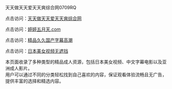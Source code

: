 天天做天天爱天天爽综合网0709RQ

点击访问：<a href="https://heiliao2dmwwy.pages.dev/">天天做天天爱天天爽综合网</a>

点击访问：<a href="https://heiliaoll4qsx.pages.dev/">婷婷五月天.com</a>

点击访问：<a href="https://heiliaowzu4ur.pages.dev/">精品久久国产字幕高潮</a>

点击访问：<a href="https://heiliaozj3tjd.pages.dev/">日本美女视频无遮挡</a>

本页面收录了多种类型的精品成人资源，包括日本美女视频、中文字幕电影以及亚洲成人影片。  
用户可以通过不同的分类轻松找到自己喜欢的内容，保证观看体验流畅且无广告，提供丰富的选择和精选内容。

<span style="display:none;">[Canonical link](https://github.com/T20250709/So8 ）</span>
